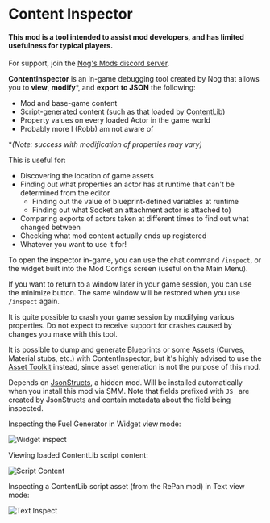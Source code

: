 # Content Inspector

#### This mod is a tool intended to assist mod developers, and has limited usefulness for typical players.

For support, join the [Nog's Mods discord server](https://discord.gg/kcRmFxn89d).

**ContentInspector** is an in-game debugging tool created by Nog that allows you to **view**, **modify**\*, and **export to JSON** the following:

- Mod and base-game content
- Script-generated content (such as that loaded by [ContentLib](https://ficsit.app/mod/ContentLib))
- Property values on every loaded Actor in the game world
- Probably more I (Robb) am not aware of

\**(Note: success with modification of properties may vary)*

This is useful for:

- Discovering the location of game assets
- Finding out what properties an actor has at runtime that can't be determined from the editor
  - Finding out the value of blueprint-defined variables at runtime
  - Finding out what Socket an attachment actor is attached to)
- Comparing exports of actors taken at different times to find out what changed between
- Checking what mod content actually ends up registered
- Whatever you want to use it for!

To open the inspector in-game, you can use the chat command `/inspect`,
or the widget built into the Mod Configs screen (useful on the Main Menu).

If you want to return to a window later in your game session,
you can use the minimize button.
The same window will be restored when you use `/inspect` again.

It is quite possible to crash your game session by modifying various properties.
Do not expect to receive support for crashes caused by changes you make with this tool.

It is possible to dump and generate Blueprints or some Assets (Curves, Material stubs, etc.) with ContentInspector,
but it's highly advised to use the
[Asset Toolkit](https://docs.ficsit.app/satisfactory-modding/latest/CommunityResources/AssetToolkit.html)
instead, since asset generation is not the purpose of this mod.

Depends on [JsonStructs](https://ficsit.app/mod/JsonStructs), a hidden mod.
Will be installed automatically when you install this mod via SMM.
Note that fields prefixed with `JS_` are created by JsonStructs and contain metadata about the field being inspected.

Inspecting the Fuel Generator in Widget view mode:

![Widget inspect](https://i.imgur.com/yEI6xB2.jpg)

Viewing loaded ContentLib script content:

![Script Content](https://i.imgur.com/y7lEIhg.png)

Inspecting a ContentLib script asset (from the RePan mod) in Text view mode:

![Text Inspect](https://i.imgur.com/KjsvkDz.png)
